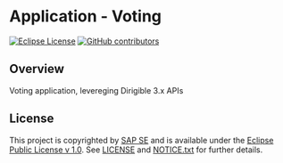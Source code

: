 # Application - Voting

[![Eclipse License](http://img.shields.io/badge/license-Eclipse-brightgreen.svg)](LICENSE)
[![GitHub contributors](https://img.shields.io/github/contributors/dirigiblelabs/application-voting.svg)](https://github.com/dirigiblelabs/application-voting/graphs/contributors)

## Overview
Voting application, levereging Dirigible 3.x APIs
 
## License

This project is copyrighted by [SAP SE](http://www.sap.com/) and is available under the [Eclipse Public License v 1.0](https://www.eclipse.org/legal/epl-v10.html). See [LICENSE](LICENSE) and [NOTICE.txt](NOTICE.txt) for further details.
